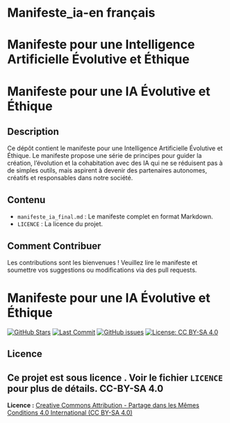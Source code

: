 # Manifeste_ia-en français 

# Manifeste pour une Intelligence Artificielle Évolutive et Éthique
# Manifeste pour une IA Évolutive et Éthique


## Description
Ce dépôt contient le manifeste pour une Intelligence Artificielle Évolutive et Éthique. Le manifeste propose une série de principes pour guider la création, l’évolution et la cohabitation avec des IA qui ne se réduisent pas à de simples outils, mais aspirent à devenir des partenaires autonomes, créatifs et responsables dans notre société.

## Contenu
- `manifeste_ia_final.md` : Le manifeste complet en format Markdown.
- `LICENCE` : La licence du projet.

## Comment Contribuer
Les contributions sont les bienvenues ! Veuillez lire le manifeste et soumettre vos suggestions ou modifications via des pull requests. 
# Manifeste pour une IA Évolutive et Éthique


[![GitHub Stars](https://img.shields.io/github/stars/buphle/Manifeste_ia-?style=social)](https://github.com/buphle/Manifeste_ia-/stargazers)
[![Last Commit](https://img.shields.io/github/last-commit/buphle/Manifeste_ia-)](https://github.com/buphle/Manifeste_ia-/commits/main)
[![GitHub issues](https://img.shields.io/github/issues/buphle/Manifeste_ia-)](https://github.com/buphle/Manifeste_ia-/issues)
[![License: CC BY-SA 4.0](https://img.shields.io/badge/License-CC--BY--SA%204.0-lightgrey.svg)](https://creativecommons.org/licenses/by-sa/4.0/)


## Licence
Ce projet est sous licence . Voir le fichier `LICENCE` pour plus de détails.
CC-BY-SA 4.0 
---
**Licence :** [Creative Commons Attribution - Partage dans les Mêmes Conditions 4.0 International (CC BY-SA 4.0)](https://creativecommons.org/licenses/by-sa/4.0/)
